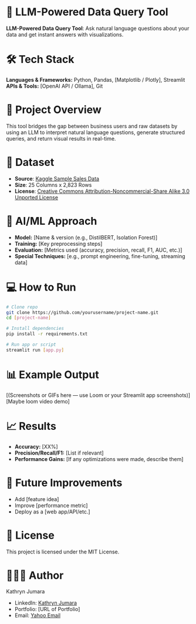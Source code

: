 # 📌 LLM-Powered Data Query Tool
**LLM-Powered Data Query Tool**: Ask natural language questions about your data and get instant answers with visualizations.

# 🛠 Tech Stack
**Languages & Frameworks:** Python, Pandas, [Matplotlib / Plotly], Streamlit  
**APIs & Tools:** [OpenAI API / Ollama], Git

# 🎯 Project Overview
This tool bridges the gap between business users and raw datasets by using an LLM to interpret natural language questions, generate structured queries, and return visual results in real-time.

# 📂 Dataset
- **Source**: [Kaggle Sample Sales Data](https://www.kaggle.com/datasets/kyanyoga/sample-sales-data)
- **Size**: 25 Columns x 2,823 Rows
- **License**: [Creative Commons Attribution-Noncommercial-Share Alike 3.0 Unported License](https://creativecommons.org/licenses/by-nc-sa/3.0/)

# 🧠 AI/ML Approach
- **Model:** [Name & version (e.g., DistilBERT, Isolation Forest)]
- **Training:** [Key preprocessing steps]
- **Evaluation:** [Metrics used (accuracy, precision, recall, F1, AUC, etc.)]
- **Special Techniques:** [e.g., prompt engineering, fine-tuning, streaming data]

# 💻 How to Run

```bash
# Clone repo
git clone https://github.com/yourusername/project-name.git
cd [project-name]

# Install dependencies
pip install -r requirements.txt

# Run app or script
streamlit run [app.py]
```
# 📊 Example Output
[(Screenshots or GIFs here — use Loom or your Streamlit app screenshots)]
[Maybe loom video demo]

# 📈 Results
- **Accuracy:** [XX%]
- **Precision/Recall/F1:** [List if relevant]
- **Performance Gains:** [If any optimizations were made, describe them]

# 🔮 Future Improvements
-  Add [feature idea]
-  Improve [performance metric]
-  Deploy as a [web app/API/etc.]

# 📜 License
This project is licensed under the MIT License.

# 👩🏽‍💻 Author
Kathryn Jumara

- LinkedIn: [Kathryn Jumara](https://www.linkedin.com/in/kathrynjumara/)
- Portfolio: [URL of Portfolio]
- Email: [Yahoo Email](kjumara@yahoo.com)
